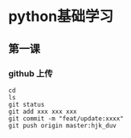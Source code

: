 # python基础学习

## 第一课
### github 上传
```text
cd
ls
git status
git add xxx xxx xxx
git commit -m "feat/update:xxxx"
git push origin master:hjk_duv
```
